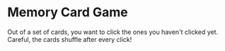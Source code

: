 # Memory Card Game
Out of a set of cards, you want to click the ones you haven't clicked yet. Careful, the cards shuffle after every click!